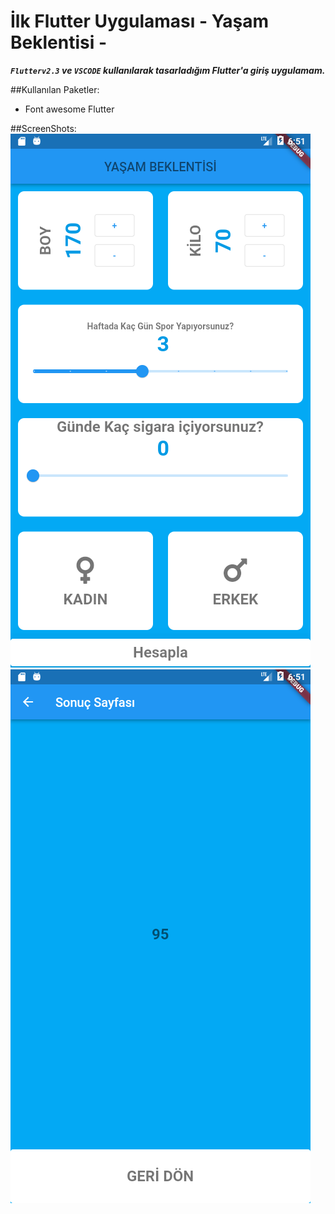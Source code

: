 # İlk Flutter Uygulaması - Yaşam Beklentisi -

***`Flutterv2.3` ve `VSCODE` kullanılarak tasarladığım Flutter'a giriş uygulamam.***

##Kullanılan Paketler:
- Font awesome Flutter

##ScreenShots:
![1](screenshots/1.png)
![2](screenshots/2.png)